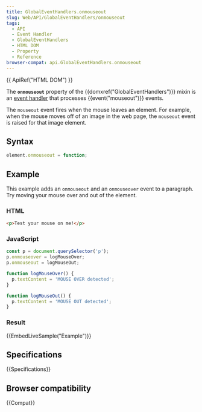```yaml
---
title: GlobalEventHandlers.onmouseout
slug: Web/API/GlobalEventHandlers/onmouseout
tags:
  - API
  - Event Handler
  - GlobalEventHandlers
  - HTML DOM
  - Property
  - Reference
browser-compat: api.GlobalEventHandlers.onmouseout
---
```

{{ ApiRef("HTML DOM") }}

The **`onmouseout`** property of the
{{domxref("GlobalEventHandlers")}} mixin is an [event handler](/en-US/docs/Web/Events/Event_handlers) that
processes {{event("mouseout")}} events.

The `mouseout` event fires when the mouse leaves an element. For example,
when the mouse moves off of an image in the web page, the `mouseout` event is
raised for that image element.

## Syntax

```js
element.onmouseout = function;
```

## Example

This example adds an `onmouseout` and an `onmouseover` event to a
paragraph. Try moving your mouse over and out of the element.

### HTML

```html
<p>Test your mouse on me!</p>
```

### JavaScript

```js
const p = document.querySelector('p');
p.onmouseover = logMouseOver;
p.onmouseout = logMouseOut;

function logMouseOver() {
  p.textContent = 'MOUSE OVER detected';
}

function logMouseOut() {
  p.textContent = 'MOUSE OUT detected';
}
```

### Result

{{EmbedLiveSample("Example")}}

## Specifications

{{Specifications}}

## Browser compatibility

{{Compat}}
